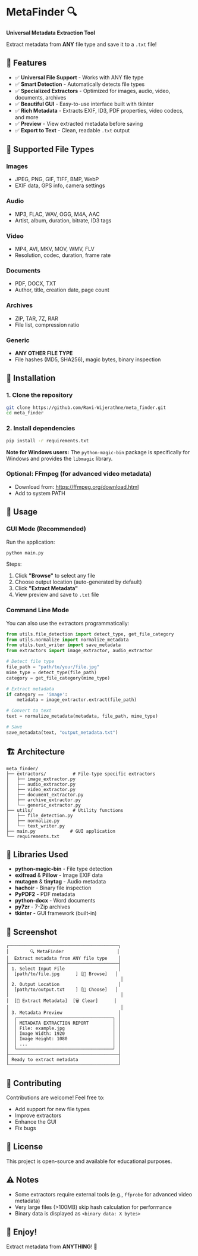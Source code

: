 # MetaFinder 🔍

**Universal Metadata Extraction Tool**

Extract metadata from **ANY** file type and save it to a `.txt` file!

## 🎯 Features

- ✅ **Universal File Support** - Works with ANY file type
- ✅ **Smart Detection** - Automatically detects file types
- ✅ **Specialized Extractors** - Optimized for images, audio, video, documents, archives
- ✅ **Beautiful GUI** - Easy-to-use interface built with tkinter
- ✅ **Rich Metadata** - Extracts EXIF, ID3, PDF properties, video codecs, and more
- ✅ **Preview** - View extracted metadata before saving
- ✅ **Export to Text** - Clean, readable `.txt` output

## 🎨 Supported File Types

### Images
- JPEG, PNG, GIF, TIFF, BMP, WebP
- EXIF data, GPS info, camera settings

### Audio
- MP3, FLAC, WAV, OGG, M4A, AAC
- Artist, album, duration, bitrate, ID3 tags

### Video
- MP4, AVI, MKV, MOV, WMV, FLV
- Resolution, codec, duration, frame rate

### Documents
- PDF, DOCX, TXT
- Author, title, creation date, page count

### Archives
- ZIP, TAR, 7Z, RAR
- File list, compression ratio

### Generic
- **ANY OTHER FILE TYPE**
- File hashes (MD5, SHA256), magic bytes, binary inspection

## 🚀 Installation

### 1. Clone the repository
```bash
git clone https://github.com/Ravi-Wijerathne/meta_finder.git
cd meta_finder
```

### 2. Install dependencies
```bash
pip install -r requirements.txt
```

**Note for Windows users:** The `python-magic-bin` package is specifically for Windows and provides the `libmagic` library.

### Optional: FFmpeg (for advanced video metadata)
- Download from: https://ffmpeg.org/download.html
- Add to system PATH

## 📖 Usage

### GUI Mode (Recommended)

Run the application:
```bash
python main.py
```

Steps:
1. Click **"Browse"** to select any file
2. Choose output location (auto-generated by default)
3. Click **"Extract Metadata"**
4. View preview and save to `.txt` file

### Command Line Mode

You can also use the extractors programmatically:

```python
from utils.file_detection import detect_type, get_file_category
from utils.normalize import normalize_metadata
from utils.text_writer import save_metadata
from extractors import image_extractor, audio_extractor

# Detect file type
file_path = "path/to/your/file.jpg"
mime_type = detect_type(file_path)
category = get_file_category(mime_type)

# Extract metadata
if category == 'image':
    metadata = image_extractor.extract(file_path)

# Convert to text
text = normalize_metadata(metadata, file_path, mime_type)

# Save
save_metadata(text, "output_metadata.txt")
```

## 🏗️ Architecture

```
meta_finder/
├── extractors/          # File-type specific extractors
│   ├── image_extractor.py
│   ├── audio_extractor.py
│   ├── video_extractor.py
│   ├── document_extractor.py
│   ├── archive_extractor.py
│   └── generic_extractor.py
├── utils/               # Utility functions
│   ├── file_detection.py
│   ├── normalize.py
│   └── text_writer.py
├── main.py             # GUI application
└── requirements.txt
```

## 🧰 Libraries Used

- **python-magic-bin** - File type detection
- **exifread** & **Pillow** - Image EXIF data
- **mutagen** & **tinytag** - Audio metadata
- **hachoir** - Binary file inspection
- **PyPDF2** - PDF metadata
- **python-docx** - Word documents
- **py7zr** - 7-Zip archives
- **tkinter** - GUI framework (built-in)

## 🎨 Screenshot

```
┌─────────────────────────────────────────┐
│        🔍 MetaFinder                    │
│  Extract metadata from ANY file type    │
├─────────────────────────────────────────┤
│ 1. Select Input File                    │
│  [path/to/file.jpg      ] [📂 Browse]   │
│                                          │
│ 2. Output Location                      │
│  [path/to/output.txt    ] [📁 Choose]   │
│                                          │
│  [🚀 Extract Metadata]  [🗑️ Clear]      │
│                                          │
│ 3. Metadata Preview                     │
│  ┌────────────────────────────────────┐ │
│  │ METADATA EXTRACTION REPORT         │ │
│  │ File: example.jpg                  │ │
│  │ Image Width: 1920                  │ │
│  │ Image Height: 1080                 │ │
│  │ ...                                │ │
│  └────────────────────────────────────┘ │
├─────────────────────────────────────────┤
│ Ready to extract metadata               │
└─────────────────────────────────────────┘
```

## 🤝 Contributing

Contributions are welcome! Feel free to:
- Add support for new file types
- Improve extractors
- Enhance the GUI
- Fix bugs

## 📝 License

This project is open-source and available for educational purposes.

## ⚠️ Notes

- Some extractors require external tools (e.g., `ffprobe` for advanced video metadata)
- Very large files (>100MB) skip hash calculation for performance
- Binary data is displayed as `<binary data: X bytes>`

## 🎉 Enjoy!

Extract metadata from **ANYTHING**! 🚀
